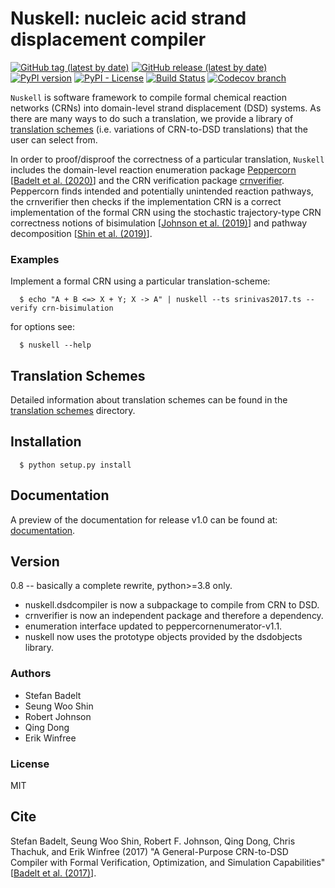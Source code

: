 # Nuskell: nucleic acid strand displacement compiler

[![GitHub tag (latest by date)](https://img.shields.io/github/v/tag/DNA-and-Natural-Algorithms-Group/nuskell)](https://github.com/DNA-and-Natural-Algorithms-Group/nuskell/tags)
[![GitHub release (latest by date)](https://img.shields.io/github/v/release/DNA-and-Natural-Algorithms-Group/nuskell?include_prereleases)](https://github.com/DNA-and-Natural-Algorithms-Group/nuskell/releases)
[![PyPI version](https://badge.fury.io/py/nuskell.svg)](https://badge.fury.io/py/nuskell)
[![PyPI - License](https://img.shields.io/pypi/l/nuskell)](https://opensource.org/licenses/MIT)
[![Build Status](https://travis-ci.com/DNA-and-Natural-Algorithms-Group/nuskell.svg?branch=master)](https://travis-ci.com/github/DNA-and-Natural-Algorithms-Group/nuskell)
[![Codecov branch](https://img.shields.io/codecov/c/github/DNA-and-Natural-Algorithms-Group/nuskell/master)](https://codecov.io/gh/DNA-and-Natural-Algorithms-Group/nuskell)

``Nuskell`` is software framework to compile formal chemical reaction networks
(CRNs) into domain-level strand displacement (DSD) systems.  As there are many
ways to do such a translation, we provide a library of [translation schemes]
(i.e. variations of CRN-to-DSD translations) that the user can select from. 

In order to proof/disproof the correctness of a particular translation,
``Nuskell`` includes the domain-level reaction enumeration package
[Peppercorn][] [[Badelt et al. (2020)]] and the CRN verification package
[crnverifier][].  
Peppercorn finds intended and potentially unintended reaction pathways, the
crnverifier then checks if the implementation CRN is a correct implementation
of the formal CRN using the stochastic trajectory-type CRN correctness notions
of bisimulation [[Johnson et al. (2019)]] and pathway decomposition 
[[Shin et al.  (2019)]].

### Examples

Implement a formal CRN using a particular translation-scheme:

```
  $ echo "A + B <=> X + Y; X -> A" | nuskell --ts srinivas2017.ts --verify crn-bisimulation
```
for options see:
```
  $ nuskell --help
```
## Translation Schemes
Detailed information about translation schemes can be found in the [translation
schemes] directory.
 
## Installation
```
  $ python setup.py install
```

## Documentation
A preview of the documentation for release v1.0 can be found at: [documentation].

## Version
0.8 -- basically a complete rewrite, python>=3.8 only.
  * nuskell.dsdcompiler is now a subpackage to compile from CRN to DSD.
  * crnverifier is now an independent package and therefore a dependency.
  * enumeration interface updated to peppercornenumerator-v1.1.
  * nuskell now uses the prototype objects provided by the dsdobjects library.

### Authors
  - Stefan Badelt
  - Seung Woo Shin
  - Robert Johnson
  - Qing Dong
  - Erik Winfree

### License
MIT

## Cite
Stefan Badelt, Seung Woo Shin, Robert F. Johnson, Qing Dong, Chris Thachuk, and Erik Winfree (2017)
"A General-Purpose CRN-to-DSD Compiler with Formal Verification, Optimization, and Simulation Capabilities"
[[Badelt et al. (2017)]].


[//]: References
[Peppercorn]: <https://github.com/DNA-and-Natural-Algorithms-Group/peppercornenumerator>
[crnverifier]: <https://github.com/DNA-and-Natural-Algorithms-Group/crnverifier>
[translation schemes]: <https://github.com/DNA-and-Natural-Algorithms-Group/nuskell/tree/master/nuskell/dsdcompiler/schemes>
[Badelt et al. (2017)]: <https://doi.org/10.1007/978-3-319-66799-7_15>
[Badelt et al. (2020)]: <https://doi.org/10.1098/rsif.2019.0866>
[Shin et al. (2019)]: <https://doi.org/10.1016/j.tcs.2017.10.011> 
[Johnson et al. (2019)]: <https://doi.org/10.1016/j.tcs.2018.01.002>
[documentation]: <http://dna.caltech.edu/~badelt/nuskell/index.html>

